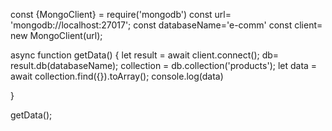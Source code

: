 
const {MongoClient} = require('mongodb')
const url= 'mongodb://localhost:27017';
const databaseName='e-comm'
const client= new MongoClient(url);

async function getData()
{
    let result = await client.connect();
    db= result.db(databaseName);
    collection = db.collection('products');
    let data = await collection.find({}).toArray();
    console.log(data)


}

getData();
